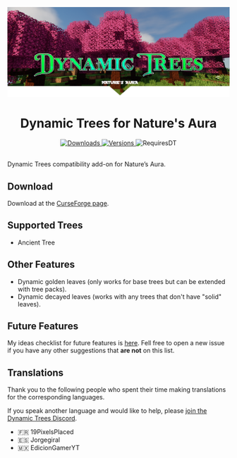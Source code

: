 ![Logo](./dtna-banner.png)

<h1 align="center">
Dynamic Trees for Nature's Aura
</h1>
<p align="center">
    <a href="https://www.curseforge.com/minecraft/mc-mods/dynamic-trees-natures-aura">
        <img src="http://cf.way2muchnoise.eu/dynamic-trees-natures-aura.svg"  alt="Downloads"/>
        <img src="http://cf.way2muchnoise.eu/versions/dynamic-trees-natures-aura.svg"  alt="Versions"/>
    </a>
    <a>
        <img src="http://cf.way2muchnoise.eu/title/dynamictrees_Requires_%20.svg"  alt="RequiresDT"/>
    </a>
</p>
<br>
Dynamic Trees compatibility add-on for Nature’s Aura.

## Download
Download at the [CurseForge page](https://www.curseforge.com/minecraft/mc-mods/dynamic-trees-natures-aura).

## Supported Trees
- Ancient Tree

## Other Features
- Dynamic golden leaves (only works for base trees but can be extended with tree packs).
- Dynamic decayed leaves (works with any trees that don't have "solid" leaves).

## Future Features
My ideas checklist for future features is [here](https://github.com/Harleyoc1/DynamicTreesNaturesAura/issues/8). Fell free to open a new issue if you have any other suggestions that <b>are not</b> on this list. 

## Translations
Thank you to the following people who spent their time making translations for the corresponding languages. 

If you speak another language and would like to help, please [join the Dynamic Trees Discord](https://discord.gg/bGby2qxvqu).

- 🇫🇷 19PixelsPlaced
- 🇪🇸 Jorgegiral
- 🇲🇽 EdicionGamerYT
